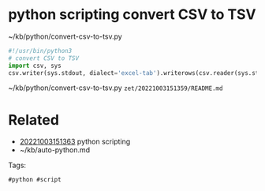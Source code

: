 # python scripting convert CSV to TSV
~/kb/python/convert-csv-to-tsv.py
```python
#!/usr/bin/python3
# convert CSV to TSV
import csv, sys
csv.writer(sys.stdout, dialect='excel-tab').writerows(csv.reader(sys.stdin))
```

~/kb/python/convert-csv-to-tsv.py
` zet/20221003151359/README.md `

# Related

- [20221003151363](/zet/20221003151363/README.md) python scripting
- ~/kb/auto-python.md

Tags:

    #python #script 
